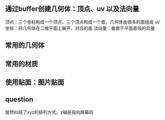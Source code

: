 <!-- 2022-10-27 -->
## 通过buffer创建几何体：顶点、uv 以及法向量
顶点：三个坐标构成一个顶点，三个顶点构成一个面，几何体由很多的面组成
uv坐标：将几何体在二维平面上展开，对应的面
法向量：垂直于平面直线的向量

## 常用的几何体

## 常用的材质

## 使用贴面：图片贴面

## question
居然纠结了xyz的排列方式，z轴是指向屏幕的